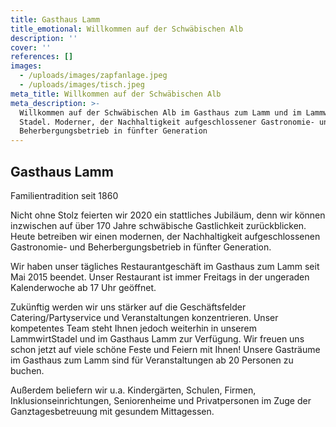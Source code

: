 ```yaml
---
title: Gasthaus Lamm
title_emotional: Willkommen auf der Schwäbischen Alb
description: ''
cover: ''
references: []
images:
  - /uploads/images/zapfanlage.jpeg
  - /uploads/images/tisch.jpeg
meta_title: Willkommen auf der Schwäbischen Alb
meta_description: >-
  Willkommen auf der Schwäbischen Alb im Gasthaus zum Lamm und im Lammwirt
  Stadel. Moderner, der Nachhaltigkeit aufgeschlossener Gastronomie- und
  Beherbergungsbetrieb in fünfter Generation
---
```


<mini-container>

<h2 class="subtitle">Gasthaus Lamm</h2>

<p class="h2">Familientradition seit 1860</p>

Nicht ohne Stolz feierten wir 2020 ein stattliches Jubiläum, denn wir können inzwischen auf über 170 Jahre schwäbische Gastlichkeit zurückblicken. Heute betreiben wir einen modernen, der Nachhaltigkeit aufgeschlossenen Gastronomie- und Beherbergungsbetrieb in fünfter Generation.

Wir haben unser tägliches Restaurantgeschäft im Gasthaus zum Lamm seit Mai 2015 beendet.  Unser Restaurant ist immer Freitags in der ungeraden Kalenderwoche ab 17 Uhr geöffnet. 

Zukünftig werden wir uns stärker auf die Geschäftsfelder Catering/Partyservice und Veranstaltungen konzentrieren. Unser kompetentes Team steht Ihnen jedoch weiterhin in unserem LammwirtStadel und im Gasthaus Lamm zur Verfügung. Wir freuen uns schon jetzt auf viele schöne Feste und Feiern mit Ihnen! Unsere Gasträume im Gasthaus zum Lamm sind für Veranstaltungen ab 20 Personen zu buchen.

Außerdem beliefern wir u.a. Kindergärten, Schulen, Firmen, Inklusionseinrichtungen, Seniorenheime und Privatpersonen im Zuge der Ganztagesbetreuung mit gesundem Mittagessen.

</mini-container>
